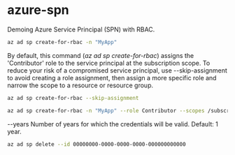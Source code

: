# azure-spn
Demoing Azure Service Principal (SPN) with RBAC.

```bash
az ad sp create-for-rbac -n "MyApp"
```

By default, this command (_az ad sp create-for-rbac_) assigns the 'Contributor' role to the service principal at the subscription scope. To reduce your risk of a compromised service principal, use --skip-assignment to avoid creating a role assignment, then assign a more specific role and narrow the scope to a resource or resource group. 



```bash
az ad sp create-for-rbac --skip-assignment
```

```bash
az ad sp create-for-rbac -n "MyApp" --role Contributor --scopes /subscriptions/{SubID}/resourceGroups/{ResourceGroup1} /subscriptions/{SubID}/resourceGroups/{ResourceGroup2}
```

--years
Number of years for which the credentials will be valid. Default: 1 year.

```bash
az ad sp delete --id 00000000-0000-0000-0000-000000000000
```
